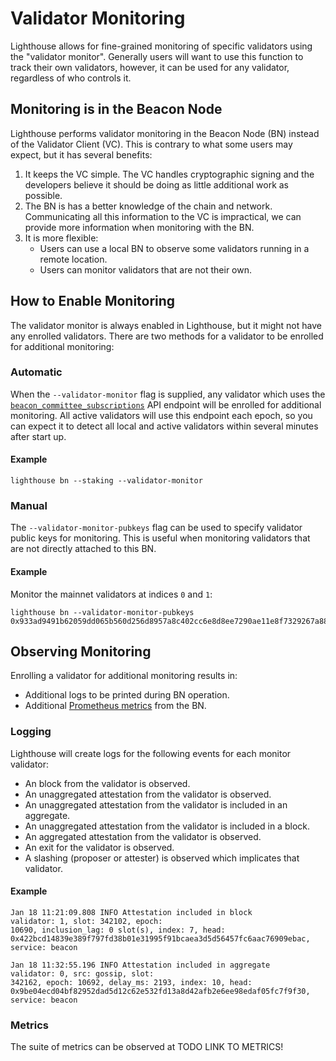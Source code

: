 # Validator Monitoring

Lighthouse allows for fine-grained monitoring of specific validators using the "validator monitor".
Generally users will want to use this function to track their own validators, however, it can be
used for any validator, regardless of who controls it.

## Monitoring is in the Beacon Node

Lighthouse performs validator monitoring in the Beacon Node (BN) instead of the Validator Client
(VC). This is contrary to what some users may expect, but it has several benefits:

1. It keeps the VC simple. The VC handles cryptographic signing and the developers believe it should
   be doing as little additional work as possible.
1. The BN is has a better knowledge of the chain and network. Communicating all this information to
   the VC is impractical, we can provide more information when monitoring with the BN.
1. It is more flexible:
    - Users can use a local BN to observe some validators running in a remote location.
    - Users can monitor validators that are not their own.


## How to Enable Monitoring

The validator monitor is always enabled in Lighthouse, but it might not have any enrolled
validators. There are two methods for a validator to be enrolled for additional monitoring:

### Automatic

When the `--validator-monitor` flag is supplied, any validator which uses the
[`beacon_committee_subscriptions`](https://ethereum.github.io/eth2.0-APIs/#/Validator/prepareBeaconCommitteeSubnet)
API endpoint will be enrolled for additional monitoring. All active validators will use this
endpoint each epoch, so you can expect it to detect all local and active validators within several
minutes after start up.

#### Example

```
lighthouse bn --staking --validator-monitor
```

### Manual

The `--validator-monitor-pubkeys` flag can be used to specify validator public keys for monitoring.
This is useful when monitoring validators that are not directly attached to this BN.

#### Example

Monitor the mainnet validators at indices `0` and `1`:

```
lighthouse bn --validator-monitor-pubkeys 0x933ad9491b62059dd065b560d256d8957a8c402cc6e8d8ee7290ae11e8f7329267a8811c397529dac52ae1342ba58c95,0xa1d1ad0714035353258038e964ae9675dc0252ee22cea896825c01458e1807bfad2f9969338798548d9858a571f7425c
```

## Observing Monitoring

Enrolling a validator for additional monitoring results in:

- Additional logs to be printed during BN operation.
- Additional [Prometheus metrics](./advanced_metrics.md) from the BN.

### Logging

Lighthouse will create logs for the following events for each monitor validator:

- An block from the validator is observed.
- An unaggregated attestation from the validator is observed.
- An unaggregated attestation from the validator is included in an aggregate.
- An unaggregated attestation from the validator is included in a block.
- An aggregated attestation from the validator is observed.
- An exit for the validator is observed.
- A slashing (proposer or attester) is observed which implicates that validator.

#### Example

```
Jan 18 11:21:09.808 INFO Attestation included in block           validator: 1, slot: 342102, epoch:
10690, inclusion_lag: 0 slot(s), index: 7, head:
0x422bcd14839e389f797fd38b01e31995f91bcaea3d5d56457fc6aac76909ebac, service: beacon
```

```
Jan 18 11:32:55.196 INFO Attestation included in aggregate       validator: 0, src: gossip, slot:
342162, epoch: 10692, delay_ms: 2193, index: 10, head:
0x9be04ecd04bf82952dad5d12c62e532fd13a8d42afb2e6ee98edaf05fc7f9f30, service: beacon
```

### Metrics

The suite of metrics can be observed at TODO LINK TO METRICS!
